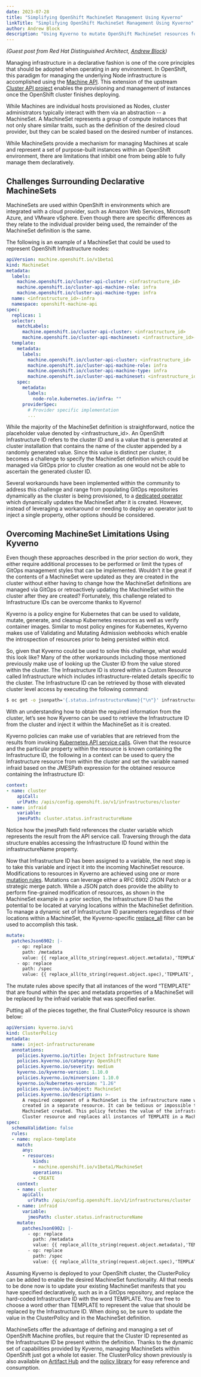 ```yaml
---
date: 2023-07-28
title: "Simplifying OpenShift MachineSet Management Using Kyverno"
linkTitle: "Simplifying OpenShift MachineSet Management Using Kyverno"
author: Andrew Block
description: "Using Kyverno to mutate OpenShift MachineSet resources for easier automation."
---
```


_(Guest post from Red Hat Distinguished Architect, [Andrew Block](https://twitter.com/sabre1041))_

Managing infrastructure in a declarative fashion is one of the core principles that should be adopted when operating in any environment. In OpenShift, this paradigm for managing the underlying Node infrastructure is accomplished using the [Machine API](https://docs.openshift.com/container-platform/4.13/machine_management/index.html). This extension of the upstream [Cluster API project](https://cluster-api.sigs.k8s.io/) enables the provisioning and management of instances once the OpenShift cluster finishes deploying.

While Machines are individual hosts provisioned as Nodes, cluster administrators typically interact with them via an abstraction -- a MachineSet. A MachineSet represents a group of compute instances that not only share similar traits, such as the definition of the desired cloud provider, but they can be scaled based on the desired number of instances.

While MachineSets provide a mechanism for managing Machines at scale and represent a set of purpose-built instances within an OpenShift environment, there are limitations that inhibit one from being able to fully manage them declaratively.

## Challenges Surrounding Declarative MachineSets

MachineSets are used within OpenShift in environments which are integrated with a cloud provider, such as Amazon Web Services, Microsoft Azure, and VMware vSphere. Even though there are specific differences as they relate to the individual provider being used, the remainder of the MachineSet definition is the same.

The following is an example of a MachineSet that could be used to represent OpenShift Infrastructure nodes:

```yaml
apiVersion: machine.openshift.io/v1beta1
kind: MachineSet
metadata:
  labels:
    machine.openshift.io/cluster-api-cluster: <infrastructure_id> 
    machine.openshift.io/cluster-api-machine-role: infra 
    machine.openshift.io/cluster-api-machine-type: infra 
  name: <infrastructure_id>-infra 
  namespace: openshift-machine-api
spec:
  replicas: 1
  selector:
    matchLabels:
      machine.openshift.io/cluster-api-cluster: <infrastructure_id> 
      machine.openshift.io/cluster-api-machineset: <infrastructure_id>-infra 
  template:
    metadata:
      labels:
        machine.openshift.io/cluster-api-cluster: <infrastructure_id> 
        machine.openshift.io/cluster-api-machine-role: infra 
        machine.openshift.io/cluster-api-machine-type: infra
        machine.openshift.io/cluster-api-machineset: <infrastructure_id>-infra
    spec:
      metadata:
        labels:
          node-role.kubernetes.io/infra: ""
      providerSpec:
        # Provider specific implementation
        ...
```

While the majority of the MachineSet definition is straightforward, notice the placeholder value denoted by <infrastructure_id>. An OpenShift Infrastructure ID refers to the cluster ID and is a value that is generated at cluster installation that contains the name of the cluster appended by a randomly generated value. Since this value is distinct per cluster, it becomes a challenge to specify the MachineSet definition which could be managed via GitOps prior to cluster creation as one would not be able to ascertain the generated cluster ID.

Several workarounds have been implemented within the community to address this challenge and range from populating GitOps repositories dynamically as the cluster is being provisioned, to a [dedicated operator](https://github.com/noseka1/gitops-friendly-machinesets-operator) which dynamically updates the MachineSet after it is created. However, instead of leveraging a workaround or needing to deploy an operator just to inject a single property, other options should be considered. 

## Overcoming MachineSet Limitations Using Kyverno

Even though these approaches described in the prior section do work, they either require additional processes to be performed or limit the types of GitOps management styles that can be implemented. Wouldn’t it be great if the contents of a MachineSet were updated as they are created in the cluster without either having to change how the MachineSet definitions are managed via GitOps or retroactively updating the MachineSet within the cluster after they are created? Fortunately, this challenge related to Infrastructure IDs can be overcome thanks to Kyverno!

Kyverno is a policy engine for Kubernetes that can be used to validate, mutate, generate, and cleanup Kubernetes resources as well as verify container images. Similar to most policy engines for Kubernetes, Kyverno makes use of Validating and Mutating Admission webhooks which enable the introspection of resources prior to being persisted within etcd.

So, given that Kyverno could be used to solve this challenge, what would this look like? Many of the other workarounds including those mentioned previously make use of looking up the Cluster ID from the value stored within the cluster. The Infrastructure ID is stored within a Custom Resource called Infrastructure which includes infrastructure-related details specific to the cluster. The Infrastructure ID can be retrieved by those with elevated cluster level access by executing the following command:

```sh
$ oc get -o jsonpath='{.status.infrastructureName}{"\n"}' infrastructure cluster
```

With an understanding how to obtain the required information from the cluster, let’s see how Kyverno can be used to retrieve the Infrastructure ID from the cluster and inject it within the MachineSet as it is created.

Kyverno policies can make use of variables that are retrieved from the results from invoking [Kubernetes API service calls](/docs/writing-policies/external-data-sources/#variables-from-kubernetes-api-server-calls). Given that the resource and the particular property within the resource is known containing the Infrastructure ID, the following in a context can be used to query the Infrastructure resource from within the cluster and set the variable named infraid based on the JMESPath expression for the obtained resource containing the Infrastructure ID:

```yaml
context:
- name: cluster
    apiCall:
    urlPath: /apis/config.openshift.io/v1/infrastructures/cluster
- name: infraid
    variable:
    jmesPath: cluster.status.infrastructureName
```

Notice how the jmesPath field references the cluster variable which represents the result from the API service call. Traversing through the data structure enables accessing the Infrastructure ID found within the infrastructureName property.

Now that Infrastructure ID has been assigned to a variable, the next step is to take this variable and inject it into the incoming MachineSet resource. Modifications to resources in Kyverno are achieved using one or more [mutation rules](/docs/writing-policies/mutate/). Mutations can leverage either a RFC 6902 JSON Patch or a strategic merge patch. While a JSON patch does provide the ability to perform fine-grained modification of resources, as shown in the MachineSet example in a prior section, the Infrastructure ID has the potential to be located at varying locations within the MachineSet definition. To manage a dynamic set of Infrastructure ID parameters regardless of their locations within a MachineSet, the Kyverno-specific [replace_all](/docs/writing-policies/jmespath/#replace_all) filter can be used to accomplish this task.

```yaml
mutate:
  patchesJson6902: |-
    - op: replace
      path: /metadata
      value: {{ replace_all(to_string(request.object.metadata),'TEMPLATE', infraid) }}
    - op: replace
      path: /spec
      value: {{ replace_all(to_string(request.object.spec),'TEMPLATE', infraid) }}
```

The mutate rules above specify that all instances of the word “TEMPLATE” that are found within the spec and metadata properties of a MachineSet will be replaced by the infraid variable that was specified earlier.

Putting all of the pieces together, the final ClusterPolicy resource is shown below:

```yaml
apiVersion: kyverno.io/v1
kind: ClusterPolicy
metadata:
  name: inject-infrastructurename
  annotations:
    policies.kyverno.io/title: Inject Infrastructure Name
    policies.kyverno.io/category: OpenShift
    policies.kyverno.io/severity: medium
    kyverno.io/kyverno-version: 1.10.0
    policies.kyverno.io/minversion: 1.10.0
    kyverno.io/kubernetes-version: "1.26"
    policies.kyverno.io/subject: MachineSet
    policies.kyverno.io/description: >-
      A required component of a MachineSet is the infrastructure name which is a random string
      created in a separate resource. It can be tedious or impossible to know this for each
      MachineSet created. This policy fetches the value of the infrastructure name from the
      Cluster resource and replaces all instances of TEMPLATE in a MachineSet with that name.
spec:
  schemaValidation: false
  rules:
  - name: replace-template
    match:
      any:
      - resources:
          kinds:
          - machine.openshift.io/v1beta1/MachineSet
          operations:
          - CREATE
    context:
    - name: cluster
      apiCall:
        urlPath: /apis/config.openshift.io/v1/infrastructures/cluster
    - name: infraid
      variable:
        jmesPath: cluster.status.infrastructureName
    mutate:
      patchesJson6902: |-
        - op: replace
          path: /metadata
          value: {{ replace_all(to_string(request.object.metadata),'TEMPLATE', infraid) }}
        - op: replace
          path: /spec
          value: {{ replace_all(to_string(request.object.spec),'TEMPLATE', infraid) }}
```

Assuming Kyverno is deployed to your OpenShift cluster, the ClusterPolicy can be added to enable the desired MachineSet functionality. All that needs to be done now is to update your existing MachineSet manifests that you have specified declaratively, such as in a GitOps repository, and replace the hard-coded Infrastructure ID with the word TEMPLATE. You are free to choose a word other than TEMPLATE to represent the value that should be replaced by the Infrastructure ID. When doing so, be sure to update the value in the ClusterPolicy and in the MachineSet definition. 

MachineSets offer the advantage of defining and managing a set of OpenShift Machine profiles, but require that the Cluster ID represented as the Infrastructure ID be present within the definition. Thanks to the dynamic set of capabilities provided by Kyverno, managing MachineSets within OpenShift just got a whole lot easier. The ClusterPolicy shown previously is also available on [Artifact Hub](https://artifacthub.io/packages/kyverno/kyverno-policies/inject-infrastructurename) and the [policy library](policies/openshift/inject-infrastructurename/inject-infrastructurename/) for easy reference and consumption.
